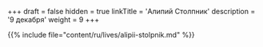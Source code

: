 +++
draft = false
hidden = true
linkTitle = 'Алипий Столпник'
description = '9 декабря'
weight = 9
+++

{{% include file="content/ru/lives/alipii-stolpnik.md" %}}
